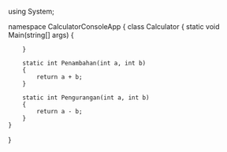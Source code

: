 using System;

namespace CalculatorConsoleApp
{
    class Calculator
    {
        static void Main(string[] args)
        {
          

        }

        static int Penambahan(int a, int b)
        {
            return a + b;
        }

        static int Pengurangan(int a, int b)
        {
            return a - b;
        }
    }
}
